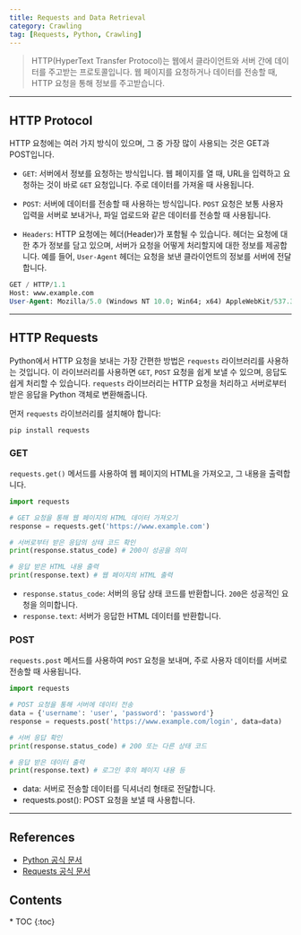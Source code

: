 ```yaml
---
title: Requests and Data Retrieval
category: Crawling
tag: [Requests, Python, Crawling]
---
```


> HTTP(HyperText Transfer Protocol)는 웹에서 클라이언트와 서버 간에 데이터를 주고받는 프로토콜입니다. 웹 페이지를 요청하거나 데이터를 전송할 때, HTTP 요청을 통해 정보를 주고받습니다. 

---

## HTTP Protocol
HTTP 요청에는 여러 가지 방식이 있으며, 그 중 가장 많이 사용되는 것은 GET과 POST입니다.

- `GET`: 서버에서 정보를 요청하는 방식입니다. 웹 페이지를 열 때, URL을 입력하고 요청하는 것이 바로 `GET` 요청입니다. 주로 데이터를 가져올 때 사용됩니다.

- `POST`: 서버에 데이터를 전송할 때 사용하는 방식입니다. `POST` 요청은 보통 사용자 입력을 서버로 보내거나, 파일 업로드와 같은 데이터를 전송할 때 사용됩니다.

- `Headers`: HTTP 요청에는 헤더(Header)가 포함될 수 있습니다. 헤더는 요청에 대한 추가 정보를 담고 있으며, 서버가 요청을 어떻게 처리할지에 대한 정보를 제공합니다. 예를 들어, `User-Agent` 헤더는 요청을 보낸 클라이언트의 정보를 서버에 전달합니다.

```sql
GET / HTTP/1.1
Host: www.example.com
User-Agent: Mozilla/5.0 (Windows NT 10.0; Win64; x64) AppleWebKit/537.36 (KHTML, like Gecko) Chrome/58.0.3029.110 Safari/537.36
```

---

## HTTP Requests
Python에서 HTTP 요청을 보내는 가장 간편한 방법은 `requests` 라이브러리를 사용하는 것입니다. 이 라이브러리를 사용하면 `GET`, `POST` 요청을 쉽게 보낼 수 있으며, 응답도 쉽게 처리할 수 있습니다. `requests` 라이브러리는 HTTP 요청을 처리하고 서버로부터 받은 응답을 Python 객체로 변환해줍니다.

먼저 `requests` 라이브러리를 설치해야 합니다:
```
pip install requests
```

### GET
`requests.get()` 메서드를 사용하여 웹 페이지의 HTML을 가져오고, 그 내용을 출력합니다.

```python
import requests

# GET 요청을 통해 웹 페이지의 HTML 데이터 가져오기
response = requests.get('https://www.example.com')

# 서버로부터 받은 응답의 상태 코드 확인
print(response.status_code) # 200이 성공을 의미

# 응답 받은 HTML 내용 출력
print(response.text) # 웹 페이지의 HTML 출력
```
- `response.status_code`: 서버의 응답 상태 코드를 반환합니다. `200`은 성공적인 요청을 의미합니다.
- `response.text`: 서버가 응답한 HTML 데이터를 반환합니다.

### POST
`requests.post` 메서드를 사용하여 `POST` 요청을 보내며, 주로 사용자 데이터를 서버로 전송할 때 사용됩니다.

```python
import requests

# POST 요청을 통해 서버에 데이터 전송
data = {'username': 'user', 'password': 'password'}
response = requests.post('https://www.example.com/login', data=data)

# 서버 응답 확인
print(response.status_code) # 200 또는 다른 상태 코드

# 응답 받은 데이터 출력
print(response.text) # 로그인 후의 페이지 내용 등
```
- data: 서버로 전송할 데이터를 딕셔너리 형태로 전달합니다.
- requests.post(): POST 요청을 보낼 때 사용합니다.

---

## References
- [Python 공식 문서](https://docs.python.org/3/)
- [Requests 공식 문서](https://requests.readthedocs.io/en/latest/)

<nav class="post-toc" markdown="1">
  <h2>Contents</h2>
* TOC
{:toc}
</nav>
